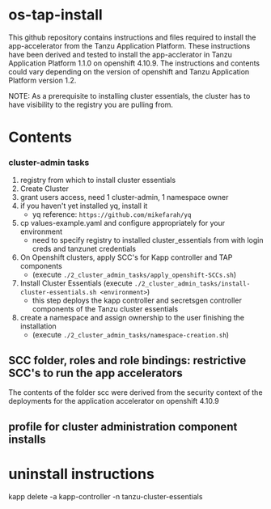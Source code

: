 # os-tap-install

This github repository contains instructions and files required to install the app-accelerator from the Tanzu Application Platform.  These instructions have been derived and tested to install the app-acclerator in Tanzu Application Platform 1.1.0 on openshift 4.10.9.  The instructions and contents could vary depending on the version of openshift and Tanzu Application Platform version 1.2. 

NOTE: As a prerequisite to installing cluster essentials, the cluster has to have visibility to the registry you are pulling from.

# Contents 
### cluster-admin tasks
1. registry from which to install cluster essentials  
1. Create Cluster
1. grant users access, need 1 cluster-admin, 1 namespace owner
1. if you haven't yet installed yq, install it
    * yq reference: `https://github.com/mikefarah/yq`    
1. cp values-example.yaml and configure appropriately for your environment
    * need to specify registry to installed cluster_essentials from with login creds and tanzunet credentials
1. On Openshift clusters, apply SCC's for Kapp controller and TAP components
    * (execute `./2_cluster_admin_tasks/apply_openshift-SCCs.sh`)
1. Install Cluster Essentials (execute `./2_cluster_admin_tasks/install-cluster-essentials.sh <environment>`)
    * this step deploys the kapp controller and secretsgen controller components of the Tanzu cluster essentials
1. create a namespace and assign ownership to the user finishing the installation
    * (execute `./2_cluster_admin_tasks/namespace-creation.sh`)

## SCC folder, roles and role bindings: restrictive SCC's to run the app accelerators
The contents of the folder scc were derived from the security context of the deployments for the application accelerator on openshift 4.10.9 

## profile for cluster administration component installs


# uninstall instructions
kapp delete -a kapp-controller -n tanzu-cluster-essentials
